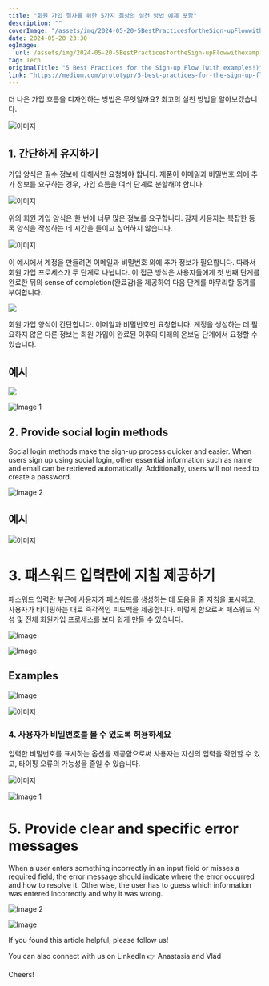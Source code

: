 ```yaml
---
title: "회원 가입 절차를 위한 5가지 최상의 실천 방법 예제 포함"
description: ""
coverImage: "/assets/img/2024-05-20-5BestPracticesfortheSign-upFlowwithexamples_0.png"
date: 2024-05-20 23:30
ogImage:
  url: /assets/img/2024-05-20-5BestPracticesfortheSign-upFlowwithexamples_0.png
tag: Tech
originalTitle: "5 Best Practices for the Sign-up Flow (with examples!)"
link: "https://medium.com/prototypr/5-best-practices-for-the-sign-up-flow-with-examples-f55832edc8a3"
---
```


더 나은 가입 흐름을 디자인하는 방법은 무엇일까요? 최고의 실천 방법을 알아보겠습니다.

![이미지](/assets/img/2024-05-20-5BestPracticesfortheSign-upFlowwithexamples_0.png)

## 1. 간단하게 유지하기

가입 양식은 필수 정보에 대해서만 요청해야 합니다. 제품이 이메일과 비밀번호 외에 추가 정보를 요구하는 경우, 가입 흐름을 여러 단계로 분할해야 합니다.

<div class="content-ad"></div>

![이미지](/assets/img/2024-05-20-5BestPracticesfortheSign-upFlowwithexamples_1.png)

위의 회원 가입 양식은 한 번에 너무 많은 정보를 요구합니다. 잠재 사용자는 복잡한 등록 양식을 작성하는 데 시간을 들이고 싶어하지 않습니다.

![이미지](/assets/img/2024-05-20-5BestPracticesfortheSign-upFlowwithexamples_2.png)

이 예시에서 계정을 만들려면 이메일과 비밀번호 외에 추가 정보가 필요합니다. 따라서 회원 가입 프로세스가 두 단계로 나뉩니다. 이 접근 방식은 사용자들에게 첫 번째 단계를 완료한 뒤의 sense of completion(완료감)을 제공하여 다음 단계를 마무리할 동기를 부여합니다.

<div class="content-ad"></div>

<img src="/assets/img/2024-05-20-5BestPracticesfortheSign-upFlowwithexamples_3.png" />

회원 가입 양식이 간단합니다. 이메일과 비밀번호만 요청합니다. 계정을 생성하는 데 필요하지 않은 다른 정보는 회원 가입이 완료된 이후의 미래의 온보딩 단계에서 요청할 수 있습니다.

## 예시

<img src="/assets/img/2024-05-20-5BestPracticesfortheSign-upFlowwithexamples_4.png" />

<div class="content-ad"></div>

![Image 1](/assets/img/2024-05-20-5BestPracticesfortheSign-upFlowwithexamples_5.png)

## 2. Provide social login methods

Social login methods make the sign-up process quicker and easier. When users sign up using social login, other essential information such as name and email can be retrieved automatically. Additionally, users will not need to create a password.

![Image 2](/assets/img/2024-05-20-5BestPracticesfortheSign-upFlowwithexamples_6.png)

<div class="content-ad"></div>

## 예시

![이미지](/assets/img/2024-05-20-5BestPracticesfortheSign-upFlowwithexamples_7.png)

# 3. 패스워드 입력란에 지침 제공하기

패스워드 입력란 부근에 사용자가 패스워드를 생성하는 데 도움을 줄 지침을 표시하고, 사용자가 타이핑하는 대로 즉각적인 피드백을 제공합니다. 이렇게 함으로써 패스워드 작성 및 전체 회원가입 프로세스를 보다 쉽게 만들 수 있습니다.

<div class="content-ad"></div>

![Image](/assets/img/2024-05-20-5BestPracticesfortheSign-upFlowwithexamples_8.png)

![Image](/assets/img/2024-05-20-5BestPracticesfortheSign-upFlowwithexamples_9.png)

## Examples

![Image](/assets/img/2024-05-20-5BestPracticesfortheSign-upFlowwithexamples_10.png)

<div class="content-ad"></div>

![이미지](/assets/img/2024-05-20-5BestPracticesfortheSign-upFlowwithexamples_11.png)

### 4. 사용자가 비밀번호를 볼 수 있도록 허용하세요

입력한 비밀번호를 표시하는 옵션을 제공함으로써 사용자는 자신의 입력을 확인할 수 있고, 타이핑 오류의 가능성을 줄일 수 있습니다.

![이미지](/assets/img/2024-05-20-5BestPracticesfortheSign-upFlowwithexamples_12.png)

<div class="content-ad"></div>

![Image 1](/assets/img/2024-05-20-5BestPracticesfortheSign-upFlowwithexamples_13.png)

# 5. Provide clear and specific error messages

When a user enters something incorrectly in an input field or misses a required field, the error message should indicate where the error occurred and how to resolve it. Otherwise, the user has to guess which information was entered incorrectly and why it was wrong.

![Image 2](/assets/img/2024-05-20-5BestPracticesfortheSign-upFlowwithexamples_14.png)

<div class="content-ad"></div>

![Image](/assets/img/2024-05-20-5BestPracticesfortheSign-upFlowwithexamples_15.png)

If you found this article helpful, please follow us!

You can also connect with us on LinkedIn 👉 Anastasia and Vlad

Cheers!
